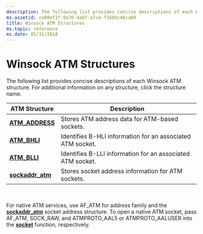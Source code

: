 ```yaml
---
description: The following list provides concise descriptions of each Winsock ATM structure. For additional information on any structure, click the structure name.
ms.assetid: ce80ef1f-9a76-4a6f-a7ce-f166bc46ca08
title: Winsock ATM Structures
ms.topic: reference
ms.date: 05/31/2018
---
```


# Winsock ATM Structures

The following list provides concise descriptions of each Winsock ATM structure. For additional information on any structure, click the structure name.



| ATM Structure                           | Description                                                |
|-----------------------------------------|------------------------------------------------------------|
| [**ATM\_ADDRESS**](/windows/desktop/api/Ws2atm/ns-ws2atm-atm_address)   | Stores ATM address data for ATM-based sockets.             |
| [**ATM\_BHLI**](/windows/desktop/api/Ws2atm/ns-ws2atm-atm_bhli)         | Identifies B-HLI information for an associated ATM socket. |
| [**ATM\_BLLI**](/windows/desktop/api/Ws2atm/ns-ws2atm-atm_blli)         | Identifies B-LLI information for an associated ATM socket. |
| [**sockaddr\_atm**](/windows/desktop/api/Ws2atm/ns-ws2atm-sockaddr_atm) | Stores socket address information for ATM sockets.         |



 

For native ATM services, use AF\_ATM for address family and the [**sockaddr\_atm**](/windows/desktop/api/Ws2atm/ns-ws2atm-sockaddr_atm) socket address structure. To open a native ATM socket, pass AF\_ATM, SOCK\_RAW, and ATMPROTO\_AAL5 or ATMPROTO\_AALUSER into the [**socket**](/windows/desktop/api/Winsock2/nf-winsock2-socket) function, respectively.

 

 



